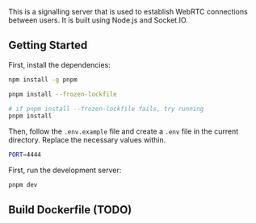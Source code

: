This is a signalling server that is used to establish WebRTC connections between users. It is built using Node.js and Socket.IO.

## Getting Started

First, install the dependencies:

```bash
npm install -g pnpm

pnpm install --frozen-lockfile

# if pnpm install --frozen-lockfile fails, try running
pnpm install
```

Then, follow the `.env.example` file and create a `.env` file in the current directory. Replace the necessary values within.

```bash
PORT=4444
```

First, run the development server:

```bash
pnpm dev
```

## Build Dockerfile (TODO)

